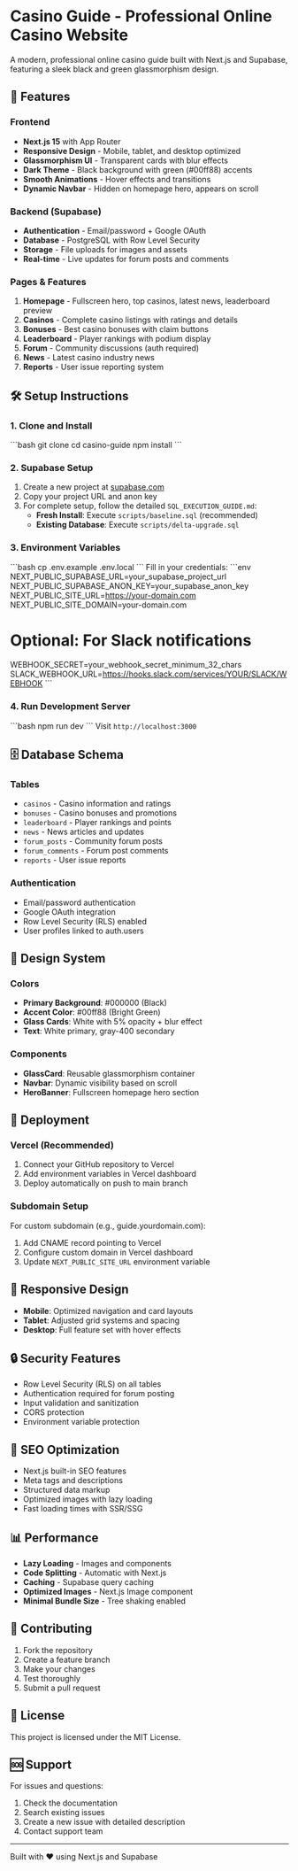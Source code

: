 # Casino Guide - Professional Online Casino Website

A modern, professional online casino guide built with Next.js and Supabase, featuring a sleek black and green glassmorphism design.

## 🚀 Features

### Frontend
- **Next.js 15** with App Router
- **Responsive Design** - Mobile, tablet, and desktop optimized
- **Glassmorphism UI** - Transparent cards with blur effects
- **Dark Theme** - Black background with green (#00ff88) accents
- **Smooth Animations** - Hover effects and transitions
- **Dynamic Navbar** - Hidden on homepage hero, appears on scroll

### Backend (Supabase)
- **Authentication** - Email/password + Google OAuth
- **Database** - PostgreSQL with Row Level Security
- **Storage** - File uploads for images and assets
- **Real-time** - Live updates for forum posts and comments

### Pages & Features
1. **Homepage** - Fullscreen hero, top casinos, latest news, leaderboard preview
2. **Casinos** - Complete casino listings with ratings and details
3. **Bonuses** - Best casino bonuses with claim buttons
4. **Leaderboard** - Player rankings with podium display
5. **Forum** - Community discussions (auth required)
6. **News** - Latest casino industry news
7. **Reports** - User issue reporting system

## 🛠 Setup Instructions

### 1. Clone and Install
\`\`\`bash
git clone <repository-url>
cd casino-guide
npm install
\`\`\`

### 2. Supabase Setup
1. Create a new project at [supabase.com](https://supabase.com)
2. Copy your project URL and anon key
3. For complete setup, follow the detailed `SQL_EXECUTION_GUIDE.md`:
   - **Fresh Install**: Execute `scripts/baseline.sql` (recommended)
   - **Existing Database**: Execute `scripts/delta-upgrade.sql`

### 3. Environment Variables
\`\`\`bash
cp .env.example .env.local
\`\`\`
Fill in your credentials:
\`\`\`env
NEXT_PUBLIC_SUPABASE_URL=your_supabase_project_url
NEXT_PUBLIC_SUPABASE_ANON_KEY=your_supabase_anon_key
NEXT_PUBLIC_SITE_URL=https://your-domain.com
NEXT_PUBLIC_SITE_DOMAIN=your-domain.com

# Optional: For Slack notifications
WEBHOOK_SECRET=your_webhook_secret_minimum_32_chars
SLACK_WEBHOOK_URL=https://hooks.slack.com/services/YOUR/SLACK/WEBHOOK
\`\`\`

### 4. Run Development Server
\`\`\`bash
npm run dev
\`\`\`
Visit `http://localhost:3000`

## 🗄 Database Schema

### Tables
- `casinos` - Casino information and ratings
- `bonuses` - Casino bonuses and promotions  
- `leaderboard` - Player rankings and points
- `news` - News articles and updates
- `forum_posts` - Community forum posts
- `forum_comments` - Forum post comments
- `reports` - User issue reports

### Authentication
- Email/password authentication
- Google OAuth integration
- Row Level Security (RLS) enabled
- User profiles linked to auth.users

## 🎨 Design System

### Colors
- **Primary Background**: #000000 (Black)
- **Accent Color**: #00ff88 (Bright Green)
- **Glass Cards**: White with 5% opacity + blur effect
- **Text**: White primary, gray-400 secondary

### Components
- **GlassCard**: Reusable glassmorphism container
- **Navbar**: Dynamic visibility based on scroll
- **HeroBanner**: Fullscreen homepage hero section

## 🚀 Deployment

### Vercel (Recommended)
1. Connect your GitHub repository to Vercel
2. Add environment variables in Vercel dashboard
3. Deploy automatically on push to main branch

### Subdomain Setup
For custom subdomain (e.g., guide.yourdomain.com):
1. Add CNAME record pointing to Vercel
2. Configure custom domain in Vercel dashboard
3. Update `NEXT_PUBLIC_SITE_URL` environment variable

## 📱 Responsive Design

- **Mobile**: Optimized navigation and card layouts
- **Tablet**: Adjusted grid systems and spacing
- **Desktop**: Full feature set with hover effects

## 🔒 Security Features

- Row Level Security (RLS) on all tables
- Authentication required for forum posting
- Input validation and sanitization
- CORS protection
- Environment variable protection

## 🎯 SEO Optimization

- Next.js built-in SEO features
- Meta tags and descriptions
- Structured data markup
- Optimized images with lazy loading
- Fast loading times with SSR/SSG

## 📊 Performance

- **Lazy Loading** - Images and components
- **Code Splitting** - Automatic with Next.js
- **Caching** - Supabase query caching
- **Optimized Images** - Next.js Image component
- **Minimal Bundle Size** - Tree shaking enabled

## 🤝 Contributing

1. Fork the repository
2. Create a feature branch
3. Make your changes
4. Test thoroughly
5. Submit a pull request

## 📄 License

This project is licensed under the MIT License.

## 🆘 Support

For issues and questions:
1. Check the documentation
2. Search existing issues
3. Create a new issue with detailed description
4. Contact support team

---

Built with ❤️ using Next.js and Supabase
